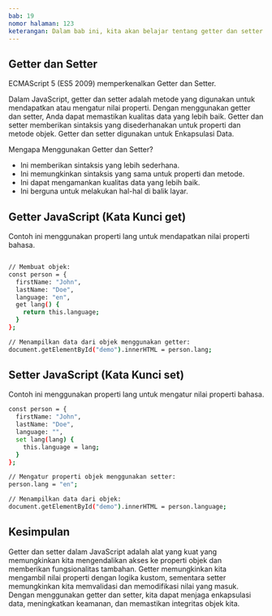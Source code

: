```yaml
---
bab: 19
nomor halaman: 123
keterangan: Dalam bab ini, kita akan belajar tentang getter dan setter JavaScript. Getter dan setter JavaScript adalah metode khusus yang memberikan akses ke properti objek. Getter digunakan untuk membaca nilai properti, sedangkan setter digunakan untuk menulis nilai properti.
---
```


## Getter dan Setter

ECMAScript 5 (ES5 2009) memperkenalkan Getter dan Setter.

Dalam JavaScript, getter dan setter adalah metode yang digunakan untuk mendapatkan atau mengatur nilai properti. Dengan menggunakan getter dan setter, Anda dapat memastikan kualitas data yang lebih baik. Getter dan setter memberikan sintaksis yang disederhanakan untuk properti dan metode objek. Getter dan setter digunakan untuk Enkapsulasi Data.

Mengapa Menggunakan Getter dan Setter?

- Ini memberikan sintaksis yang lebih sederhana.
- Ini memungkinkan sintaksis yang sama untuk properti dan metode.
- Ini dapat mengamankan kualitas data yang lebih baik.
- Ini berguna untuk melakukan hal-hal di balik layar.

## Getter JavaScript (Kata Kunci get)

Contoh ini menggunakan properti lang untuk mendapatkan nilai properti bahasa.

```sh

// Membuat objek:
const person = {
  firstName: "John",
  lastName: "Doe",
  language: "en",
  get lang() {
    return this.language;
  }
};

// Menampilkan data dari objek menggunakan getter:
document.getElementById("demo").innerHTML = person.lang;
```

## Setter JavaScript (Kata Kunci set)

Contoh ini menggunakan properti lang untuk mengatur nilai properti bahasa.

```sh
const person = {
  firstName: "John",
  lastName: "Doe",
  language: "",
  set lang(lang) {
    this.language = lang;
  }
};

// Mengatur properti objek menggunakan setter:
person.lang = "en";

// Menampilkan data dari objek:
document.getElementById("demo").innerHTML = person.language;
```

## Kesimpulan

Getter dan setter dalam JavaScript adalah alat yang kuat yang memungkinkan kita mengendalikan akses ke properti objek dan memberikan fungsionalitas tambahan. Getter memungkinkan kita mengambil nilai properti dengan logika kustom, sementara setter memungkinkan kita memvalidasi dan memodifikasi nilai yang masuk. Dengan menggunakan getter dan setter, kita dapat menjaga enkapsulasi data, meningkatkan keamanan, dan memastikan integritas objek kita.
